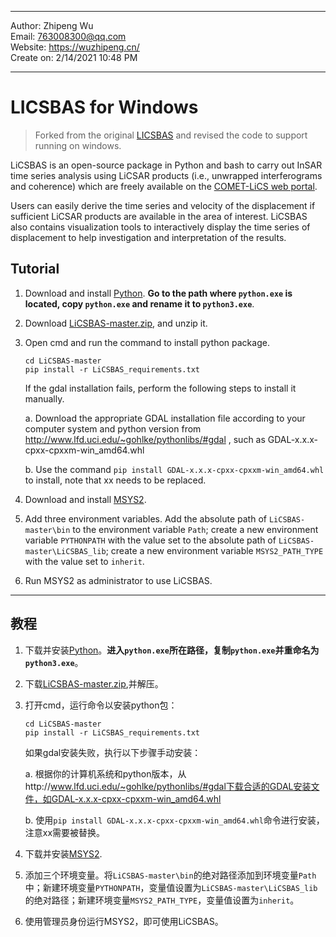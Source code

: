 --------------------------------------------------

Author:      Zhipeng Wu  
Email:       763008300@qq.com  
Website:     https://wuzhipeng.cn/  
Create on:   2/14/2021 10:48 PM 

----------------------------------------------------

# LICSBAS for Windows
> Forked from the original [LICSBAS](https://github.com/yumorishita/LiCSBAS) and revised the code to support running on windows.

LiCSBAS is an open-source package in Python and bash to carry out InSAR time series analysis using LiCSAR products (i.e., unwrapped interferograms and coherence) which are freely available on the [COMET-LiCS web portal](https://comet.nerc.ac.uk/COMET-LiCS-portal/).

Users can easily derive the time series and velocity of the displacement if sufficient LiCSAR products are available in the area of interest. LiCSBAS also contains visualization tools to interactively display the time series of displacement to help investigation and interpretation of the results.

## Tutorial

1. Download and install [Python](https://www.python.org/). **Go to the path where `python.exe` is located, copy `python.exe` and rename it to `python3.exe`**.

2. Download [LiCSBAS-master.zip](https://github.com/Wu-Patrick/LiCSBAS/archive/refs/heads/master.zip), and unzip it.

3. Open cmd and run the command to install python package.

   ~~~cmd~~
   cd LiCSBAS-master
   pip install -r LiCSBAS_requirements.txt
   ~~~

   If the gdal installation fails, perform the following steps to install it manually.

   a. Download the appropriate GDAL installation file according to your computer system and python version from http://www.lfd.uci.edu/~gohlke/pythonlibs/#gdal , such as GDAL-x.x.x-cpxx-cpxxm-win_amd64.whl

   b. Use the command `pip install GDAL-x.x.x-cpxx-cpxxm-win_amd64.whl` to install, note that xx needs to be replaced.

4. Download and install [MSYS2](https://www.msys2.org/).

5. Add three environment variables. Add the absolute path of `LiCSBAS-master\bin` to the environment variable `Path`; create a new environment variable `PYTHONPATH` with the value set to the absolute path of `LiCSBAS-master\LiCSBAS_lib`; create a new environment variable `MSYS2_PATH_TYPE` with the value set to `inherit`.

6. Run MSYS2 as administrator to use LiCSBAS.

---

## 教程

1. 下载并安装[Python](https://www.python.org/)。**进入`python.exe`所在路径，复制`python.exe`并重命名为`python3.exe`**。

2. 下载[LiCSBAS-master.zip](https://github.com/Wu-Patrick/LiCSBAS/archive/refs/heads/master.zip),并解压。

3. 打开cmd，运行命令以安装python包：
   
   ~~~cmd~~
   cd LiCSBAS-master
   pip install -r LiCSBAS_requirements.txt
   ~~~
   
   如果gdal安装失败，执行以下步骤手动安装：
   
   a. 根据你的计算机系统和python版本，从http://www.lfd.uci.edu/~gohlke/pythonlibs/#gdal下载合适的GDAL安装文件，如GDAL-x.x.x-cpxx-cpxxm-win_amd64.whl
   
   b. 使用`pip install GDAL-x.x.x-cpxx-cpxxm-win_amd64.whl`命令进行安装，注意xx需要被替换。
   
4. 下载并安装[MSYS2](https://www.msys2.org/).

5. 添加三个环境变量。将`LiCSBAS-master\bin`的绝对路径添加到环境变量`Path`中；新建环境变量`PYTHONPATH`，变量值设置为`LiCSBAS-master\LiCSBAS_lib`的绝对路径；新建环境变量`MSYS2_PATH_TYPE`，变量值设置为`inherit`。

6. 使用管理员身份运行MSYS2，即可使用LiCSBAS。

